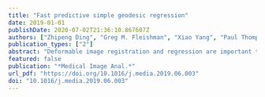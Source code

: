 ```yaml
---
title: "Fast predictive simple geodesic regression"
date: 2019-01-01
publishDate: 2020-07-02T21:36:10.867607Z
authors: ["Zhipeng Ding", "Greg M. Fleishman", "Xiao Yang", "Paul Thompson", "Roland Kwitt", "Marc Niethammer"]
publication_types: ["2"]
abstract: "Deformable image registration and regression are important tasks in medical image analysis. However, they are computationally expensive, especially when analyzing large-scale datasets that contain thousands of images. Hence, cluster computing is typically used, making the approaches dependent on such computational infrastructure. Even larger computational resources are required as study sizes increase. This limits the use of deformable image registration and regression for clinical applications and as component algorithms for other image analysis approaches. We therefore propose using a fast predictive approach to perform image registrations. In particular, we employ these fast registration predictions to approximate a simplified geodesic regression model to capture longitudinal brain changes. The resulting method is orders of magnitude faster than the standard optimization-based regression model and hence facilitates large-scale analysis on a single graphics processing unit (GPU). We evaluate our results on 3D brain magnetic resonance images (MRI) from the ADNI datasets."
featured: false
publication: "*Medical Image Anal.*"
url_pdf: "https://doi.org/10.1016/j.media.2019.06.003"
doi: "10.1016/j.media.2019.06.003"
---
```


